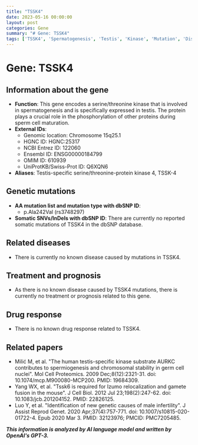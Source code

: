 ```yaml
---
title: "TSSK4"
date: 2023-05-16 00:00:00
layout: post
categories: Gene
summary: "# Gene: TSSK4"
tags: ['TSSK4', 'Spermatogenesis', 'Testis', 'Kinase', 'Mutation', 'Disease', 'Treatment', 'Prognosis']
---
```


# Gene: TSSK4

## Information about the gene
- **Function**: This gene encodes a serine/threonine kinase that is involved in spermatogenesis and is specifically expressed in testis. The protein plays a crucial role in the phosphorylation of other proteins during sperm cell maturation.
- **External IDs**: 
  - Genomic location: Chromosome 15q25.1 
  - HGNC ID: HGNC:25317 
  - NCBI Entrez ID: 122060 
  - Ensembl ID: ENSG00000184799 
  - OMIM ID: 610939 
  - UniProtKB/Swiss-Prot ID: Q6XQN6
- **Aliases**: Testis-specific serine/threonine-protein kinase 4, TSSK-4

## Genetic mutations
- **AA mutation list and mutation type with dbSNP ID**: 
  - p.Ala242Val (rs3748297)
- **Somatic SNVs/InDels with dbSNP ID**: There are currently no reported somatic mutations of TSSK4 in the dbSNP database.

## Related diseases
- There is currently no known disease caused by mutations in TSSK4.

## Treatment and prognosis
- As there is no known disease caused by TSSK4 mutations, there is currently no treatment or prognosis related to this gene.

## Drug response
- There is no known drug response related to TSSK4.

## Related papers
- Milić M, et al. "The human testis-specific kinase substrate AURKC contributes to spermiogenesis and chromosomal stability in germ cell nuclei". Mol Cell Proteomics. 2009 Dec;8(12):2321-31. doi: 10.1074/mcp.M900080-MCP200. PMID: 19684309.
- Yang WX, et al. "Tssk6 is required for Izumo relocalization and gamete fusion in the mouse". J Cell Biol. 2012 Jul 23;198(2):247-62. doi: 10.1083/jcb.201204152. PMID: 22826125.
- Luo Y, et al. "Identification of new genetic causes of male infertility". J Assist Reprod Genet. 2020 Apr;37(4):757-771. doi: 10.1007/s10815-020-01722-4. Epub 2020 Mar 3. PMID: 32123976; PMCID: PMC7205485.

**_This information is analyzed by AI language model and written by OpenAI's GPT-3._**